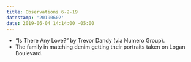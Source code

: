 ```yaml
---
title: Observations 6-2-19
datestamp: '20190602'
date: 2019-06-04 14:14:00 -05:00
---
```


- “Is There Any Love?” by Trevor Dandy (via Numero Group).
- The family in matching denim getting their portraits taken on Logan Boulevard.
